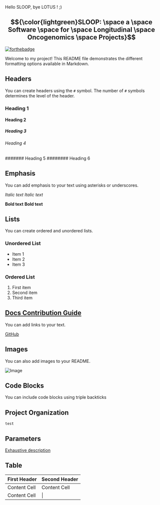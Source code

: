 Hello SLOOP, bye LOTUS ! ;)

## $${\color{lightgreen}SLOOP: \space a \space Software \space for \space Longitudinal \space Oncogenomics \space Projects}$$

[![forthebadge](https://forthebadge.com/images/featured/featured-compatibility-betamax.svg)](https://forthebadge.com)

Welcome to my project! This README file demonstrates the different formatting options available in Markdown.

## Headers

You can create headers using the `#` symbol. The number of `#` symbols determines the level of the header.

### Heading 1
#### Heading 2
##### Heading 3
###### Heading 4
####### Heading 5
######## Heading 6

## Emphasis

You can add emphasis to your text using asterisks or underscores.

*Italic text*
_Italic text_

**Bold text**
__Bold text__

## Lists

You can create ordered and unordered lists.

### Unordered List

- Item 1
- Item 2
- Item 3

### Ordered List

1. First item
2. Second item
3. Third item

## [Docs Contribution Guide](https://www.codecademy.com/pages/contribute-docs)

You can add links to your text.

[GitHub](https://github.com)

## Images

You can also add images to your README.

![Image](https://example.com/image.jpg)

## Code Blocks

You can include code blocks using triple backticks

## Project Organization
``` test ```

## Parameters
[Exhaustive description](tutorials/PARAMETERS.md)

## Table
First Header  | Second Header
------------- | -------------
Content Cell  | Content Cell
Content Cell  |  \| 
